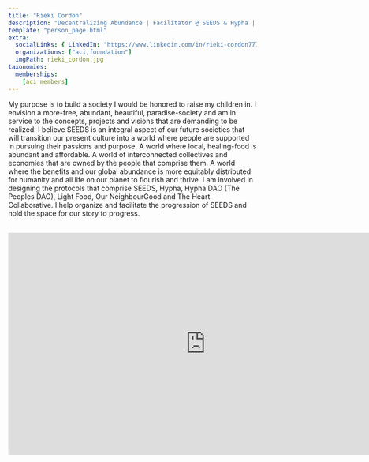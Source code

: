 ```yaml
---
title: "Rieki Cordon"
description: "Decentralizing Abundance | Facilitator @ SEEDS & Hypha | Word-Smithing a More Beautiful & Regenerative Civilization."
template: "person_page.html"
extra:
  socialLinks: { LinkedIn: "https://www.linkedin.com/in/rieki-cordon777/"}
  organizations: ["aci,foundation"]
  imgPath: rieki_cordon.jpg
taxonomies:
  memberships:
    [aci_members]
---
```


My purpose is to build a society I would be honored to raise my children in. I envision a more-free, abundant, beautiful, paradise-society and am in service to the concepts, projects and visions that are demanding to be realized. I believe SEEDS is an integral aspect of our future societies that will transition our present culture into a world where people are supported in pursuing their passions and purpose. A world where local, healing-food is abundant and affordable. A world of interconnected collectives and economies that are owned by the people that comprise them. A world where the benefits and our global abundance is more equitably distributed for humanity and all life on our planet to flourish and thrive. I am involved in designing the protocols that comprise SEEDS, Hypha, Hypha DAO (The Peoples DAO), Light Food, Our NeighbourGood and The Heart Collaborative. I help organize and facilitate the progression of SEEDS and hold the space for our story to progress.



<BR>
<div class="aspect-w-16 aspect-h-9">
<iframe src="https://player.vimeo.com/video/412276999" width="800" height="450" frameborder="0" allow="autoplay; fullscreen" allowfullscreen></iframe>
</div>
<BR>